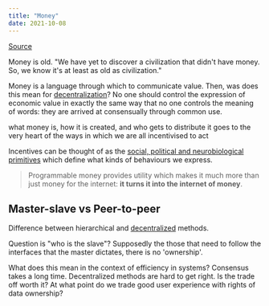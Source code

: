 ```yaml
---
title: "Money"
date: 2021-10-08
---
```


[Source](https://kernel.community/en/learn/module-0/money-language)

Money is old. "We have yet to discover a civilization that didn't have money. So, we know it's at least as old as civilization."

Money is a language through which to communicate value. Then, was does this mean for [decentralization](thoughts/decentralization.md)? No one should control the expression of economic value in exactly the same way that no one controls the meaning of words: they are arrived at consensually through common use.

what money is, how it is created, and who gets to distribute it goes to the very heart of the ways in which we are all incentivised to act

Incentives can be thought of as the [social, political and neurobiological primitives](thoughts/social-contracts.md) which define what kinds of behaviours we express.

> Programmable money provides utility which makes it much more than just money for the internet: **it turns it into the internet of money**.

## Master-slave vs Peer-to-peer
Difference between hierarchical and [decentralized](thoughts/decentralization.md) methods.

Question is "who is the slave"? Supposedly the those that need to follow the interfaces that the master dictates, there is no 'ownership'.

What does this mean in the context of efficiency in systems? Consensus takes a long time. Decentralized methods are hard to get right. Is the trade off worth it? At what point do we trade good user experience with rights of data ownership?